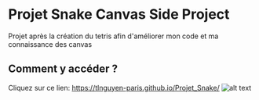 # Projet Snake Canvas Side Project

Projet après la création du tetris afin d'améliorer mon code et ma connaissance des canvas
## Comment y accéder ?

Cliquez sur ce lien: https://tlnguyen-paris.github.io/Projet_Snake/
![alt text](https://i.postimg.cc/Y0ZB0RXh/Snakeimg.png)
